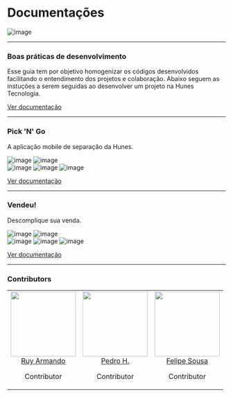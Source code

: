 # Documentações

![image](http://hunes.com.br/imagens/mobile/pickngo/034(2).jpg)

---

### Boas práticas de desenvolvimento
Esse guia tem por objetivo homogenizar os códigos desenvolvidos facilitando o entendimento dos projetos e colaboração. Abaixo seguem as instuções a serem seguidas ao desenvolver um projeto na Hunes Tecnologia.

[Ver documentação](https://github.com/devhunes/docs/tree/master/codingGuidelines#conve%C3%A7%C3%A3o-de-c%C3%B3digo-hunes-tecnologia-ltda)

---

### Pick 'N' Go
A aplicação mobile de separação da Hunes.

![image](https://img.shields.io/badge/Pick'n'Go@Latest-v1.3.2-success)
![image](https://img.shields.io/badge/Pick'n'Go@Unrelease-v1.3.2-important) </br>
![image](https://img.shields.io/badge/android->=5.0%20(Lollipop)-blue)
![image](https://img.shields.io/badge/.Net_Standart-v2.0-blue)
![image](https://img.shields.io/badge/Pacote-br.com.Hunes.PickNGo-blueviolet)

[Ver documentação](https://github.com/devhunes/docs/blob/master/Pick%20'n'%20Go/home.md#pick-n-go)

---

### Vendeu!
Descomplique sua venda.

![image](https://img.shields.io/badge/Vendeu!@Latest-v1.4.5-success)
![image](https://img.shields.io/badge/Vendeu!@Unrelease-v1.4.6-important) </br>
![image](https://img.shields.io/badge/android->=5.0%20(Lollipop)-blue)
![image](https://img.shields.io/badge/.Net_Standart-v2.0-blue)
![image](https://img.shields.io/badge/Pacote-br.com.Hunes.Vendeu-blueviolet)

[Ver documentação](https://github.com/devhunes/docs/blob/master/Vendeu/home.md)

---

### Contributors

<table>
  <tbody>
    <tr>
      <td align="center" valign="top">
        <img width="150" height="150" src="https://github.com/RuyArmando.png?s=150">
        <br>
        <a href="https://github.com/RuyArmando">Ruy Armando</a>
        <p>Contributor</p>
      </td>
      <td align="center" valign="top">
        <img width="150" height="150" src="https://github.com/peedroca.png?s=150">
        <br>
        <a href="https://github.com/peedroca">Pedro H.</a>
        <p>Contributor</p>
      </td>
      <td align="center" valign="top">
        <img width="150" height="150" src="https://github.com/sousafeliped.png?s=150">
        <br>
        <a href="https://github.com/sousafeliped">Felipe Sousa</a>
        <p>Contributor</p>
      </td>
     </tr>
  </tbody>
</table>

